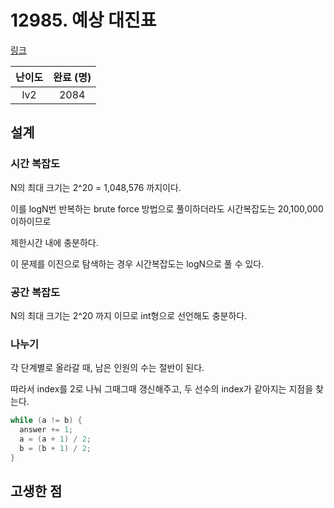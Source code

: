 # 12985. 예상 대진표

[링크](https://programmers.co.kr/learn/courses/30/lessons/12985)

| 난이도 | 완료 (명) |
| :----: | :-------: |
|  lv2   |   2084    |

## 설계

### 시간 복잡도

N의 최대 크기는 2^20 = 1,048,576 까지이다.

이를 logN번 반복하는 brute force 방법으로 풀이하더라도 시간복잡도는 20,100,000 이하이므로

제한시간 내에 충분하다.

이 문제를 이진으로 탐색하는 경우 시간복잡도는 logN으로 풀 수 있다.

### 공간 복잡도

N의 최대 크기는 2^20 까지 이므로 int형으로 선언해도 충분하다.

### 나누기

각 단계별로 올라갈 때, 남은 인원의 수는 절반이 된다.

따라서 index를 2로 나눠 그때그때 갱신해주고, 두 선수의 index가 같아지는 지점을 찾는다.

```cpp
while (a != b) {
  answer += 1;
  a = (a + 1) / 2;
  b = (b + 1) / 2;
}
```

## 고생한 점

